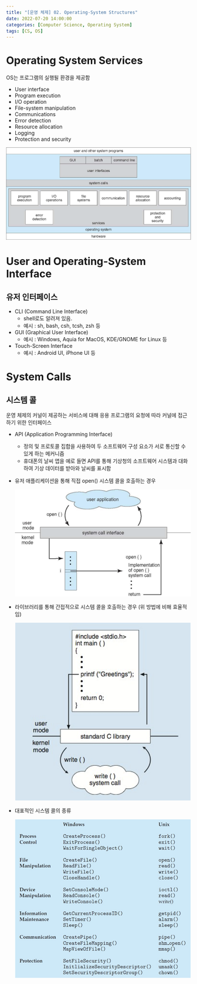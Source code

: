 ```yaml
---
title: "[운영 체제] 02. Operating-System Structures"
date: 2022-07-20 14:00:00
categories: [Computer Science, Operating System]
tags: [CS, OS]
---
```


# Operating System Services

OS는 프로그램의 실행될 환경을 제공함

- User interface
- Program execution
- I/O operation
- File-system manipulation
- Communications
- Error detection
- Resource allocation
- Logging
- Protection and security

![Untitled](/assets/img/cs/os/os02/Untitled.png)

# User and Operating-System Interface

## 유저 인터페이스

- CLI (Command Line Interface)
    - shell로도 알려져 있음.
    - 예시 : sh, bash, csh, tcsh, zsh 등
- GUI (Graphical User Interface)
    - 예시 : Windows, Aquia for MacOS, KDE/GNOME for Linux 등
- Touch-Screen Interface
    - 예시 : Android UI, iPhone UI 등

# System Calls

## 시스템 콜

운영 체제의 커널이 제공하는 서비스에 대해 응용 프로그램의 요청에 따라 커널에 접근하기 위한 인터페이스

- API (Application Programming Interface)
    - 정의 및 프로토콜 집합을 사용하여 두 소프트웨어 구성 요소가 서로 통신할 수 있게 하는 메커니즘
    - 휴대폰의 날씨 앱을 예로 들면 API를 통해 기상청의 소프트웨어 시스템과 대화하여 기상 데이터를 받아와 날씨를 표시함
- 유저 애플리케이션을 통해 직접 open() 시스템 콜을 호출하는 경우
    
    ![Untitled](/assets/img/cs/os/os02/Untitled%201.png)
    
- 라이브러리를 통해 간접적으로 시스템 콜을 호출하는 경우 (위 방법에 비해 효율적임)
    
    ![Untitled](/assets/img/cs/os/os02/Untitled%202.png)
    
- 대표적인 시스템 콜의 종류
    
    ![Untitled](/assets/img/cs/os/os02/Untitled%203.png)
